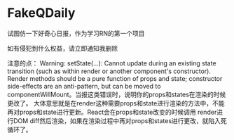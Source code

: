 # FakeQDaily
试图仿一下好奇心日报，作为学习RN的第一个项目

如有侵犯到什么权益，请立即通知我删除

注意的点：
Warning: setState(...): Cannot update during an existing state transition (such as within render or another component's constructor). Render methods should be a pure function of props and state; constructor side-effects are an anti-pattern, but can be moved to componentWillMount。当报这类错误时，说明你的props和states在渲染的时候更改了。
大体意思就是在render这种需要props和state进行渲染的方法中，不能再对props和state进行更新。React会在props和state改变的时候调用 render进行DOM diff然后渲染，如果在渲染过程中再对props和states进行更改，就陷入死循环了。
